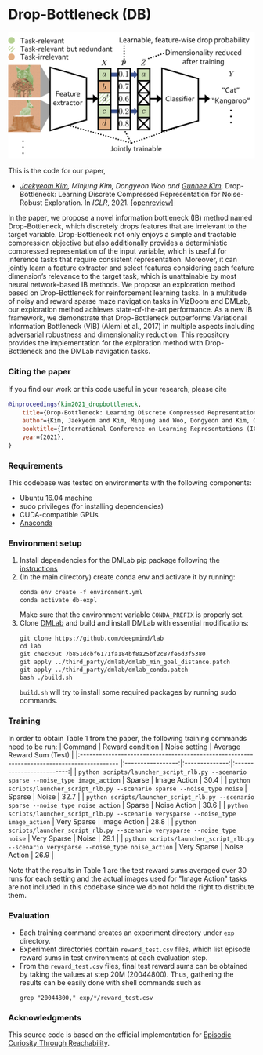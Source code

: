 # Drop-Bottleneck (DB)

![overview](assets/db_overview.png)

This is the code for our paper,
* *[Jaekyeom Kim](https://jaekyeom.github.io/), Minjung Kim, Dongyeon Woo and [Gunhee Kim](http://vision.snu.ac.kr/gunhee/)*. Drop-Bottleneck: Learning Discrete Compressed Representation for Noise-Robust Exploration. In *ICLR*, 2021. [[openreview]](https://openreview.net/forum?id=1rxHOBjeDUW) 

In the paper, we propose a novel information bottleneck (IB) method named Drop-Bottleneck, which discretely drops features that are irrelevant to the target variable.
Drop-Bottleneck not only enjoys a simple and tractable compression objective but also additionally provides a deterministic compressed representation of the input variable, which is useful for inference tasks that require consistent representation.
Moreover, it can jointly learn a feature extractor and select features considering each feature dimension’s relevance to the target task, which is unattainable by most neural network-based IB methods.
We propose an exploration method based on Drop-Bottleneck for reinforcement learning tasks.
In a multitude of noisy and reward sparse maze navigation tasks in VizDoom and DMLab, our exploration method achieves state-of-the-art performance.
As a new IB framework, we demonstrate that Drop-Bottleneck outperforms Variational Information Bottleneck (VIB) (Alemi et al., 2017) in multiple aspects including adversarial robustness and dimensionality reduction.
This repository provides the implementation for the exploration method with Drop-Bottleneck and the DMLab navigation tasks.

### Citing the paper
If you find our work or this code useful in your research, please cite

```bibtex
@inproceedings{kim2021_dropbottleneck,
    title={Drop-Bottleneck: Learning Discrete Compressed Representation for Noise-Robust Exploration},
    author={Kim, Jaekyeom and Kim, Minjung and Woo, Dongyeon and Kim, Gunhee},
    booktitle={International Conference on Learning Representations (ICLR)},
    year={2021},
}
```

### Requirements
This codebase was tested on environments with the following components:
* Ubuntu 16.04 machine
* sudo privileges (for installing dependencies)
* CUDA-compatible GPUs
* [Anaconda](https://docs.anaconda.com/anaconda/install/)

### Environment setup
1. Install dependencies for the DMLab pip package following the [instructions](https://github.com/deepmind/lab/tree/master/python/pip_package)
2. (In the main directory) create conda env and activate it by running:
    ```
    conda env create -f environment.yml
    conda activate db-expl
    ```
    Make sure that the environment variable `CONDA_PREFIX` is properly set.
3. Clone [DMLab](https://github.com/deepmind/lab) and build and install DMLab with essential modifications:
    ```
    git clone https://github.com/deepmind/lab
    cd lab
    git checkout 7b851dcbf6171fa184bf8a25bf2c87fe6d3f5380
    git apply ../third_party/dmlab/dmlab_min_goal_distance.patch
    git apply ../third_party/dmlab/dmlab_conda.patch
    bash ./build.sh
    ```
    `build.sh` will try to install some required packages by running sudo commands.


### Training

In order to obtain Table 1 from the paper, the following training commands need to be run:
| Command                                                                                    | Reward condition  | Noise setting  | Average Reward Sum (Test) |
|:------------------------------------------------------------------------------------------ |:-----------------:|:--------------:|:-------------------------:|
| `python scripts/launcher_script_rlb.py --scenario sparse --noise_type image_action`        |       Sparse      |  Image Action  |            30.4           |
| `python scripts/launcher_script_rlb.py --scenario sparse --noise_type noise`               |       Sparse      |      Noise     |            32.7           |
| `python scripts/launcher_script_rlb.py --scenario sparse --noise_type noise_action`        |       Sparse      |  Noise Action  |            30.6           |
| `python scripts/launcher_script_rlb.py --scenario verysparse --noise_type image_action`    |    Very Sparse    |  Image Action  |            28.8           |
| `python scripts/launcher_script_rlb.py --scenario verysparse --noise_type noise`           |    Very Sparse    |      Noise     |            29.1           |
| `python scripts/launcher_script_rlb.py --scenario verysparse --noise_type noise_action`    |    Very Sparse    |  Noise Action  |            26.9           |

Note that the results in Table 1 are the test reward sums averaged over 30 runs for each setting and the actual images used for "Image Action" tasks are not included in this codebase since we do not hold the right to distribute them.

### Evaluation
* Each training command creates an experiment directory under `exp` directory.
* Experiment directories contain `reward_test.csv` files, which list episode reward sums in test environments at each evaluation step.
* From the `reward_test.csv` files, final test reward sums can be obtained by taking the values at step 20M (20044800). Thus, gathering the results can be easily done with shell commands such as
    ```
    grep "20044800," exp/*/reward_test.csv
    ```

### Acknowledgments
This source code is based on the official implementation for [Episodic Curiosity Through Reachability](https://github.com/google-research/episodic-curiosity).
